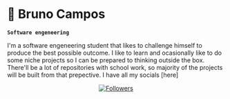 # 👾 Bruno Campos

**`Software engeneering`**

I'm a software engeneering student that likes to challenge himself
to produce the best possible outcome. I like to learn and ocasionally
like to do some niche projects so I can be prepared to thinking outside
the box. There'll be a lot of repositories with school work, so majority 
of the projects will be built from that prepective. I have all my socials [here]

<p align = "center">
    <a href = "https://github.com/Rush99099?tab=followers">
        <img alt = "Followers" title = "Follow me on Github" src = "https://custom-icon-badges.demolab.com/github/followers/Rush99099?color=236ad3&labelColor=1155ba&style=for-the-badge&logo=person-add&label=Follow&logoColor=White"/></a>
    <a href = "https://github.com/Rush99099?tab=repositories&sort=stargazers">
        <img alt = "Total Stars" title = "Total stars on Github" src = "https://custom-icon-badges.demolab.com/github/stars/Rush99099?color=236ad3&labelColor=155ba&style=for-the-badge&logo=briefcase&label=Follow&logoColor=White>
</p>